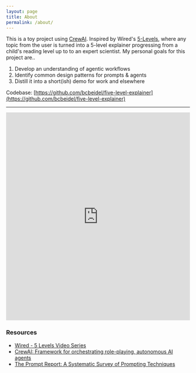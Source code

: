 ```yaml
---
layout: page
title: About
permalink: /about/
---
```


This is a toy project using [CrewAI](https://www.crewai.com/). Inspired by Wired's [5-Levels](https://www.wired.com/video/series/5-levels), where any topic from the user is turned into a 5-level explainer progressing from a child's reading level up to to an expert scientist.  My personal goals for this project are..

1. Develop an understanding of agentic workflows
2. Identify common design patterns for prompts & agents
3. Distill it into a short(ish) demo for work and elsewhere

Codebase: [https://github.com/bcbeidel/five-level-explainer](https://github.com/bcbeidel/five-level-explainer) 

---

<style>
.responsive-wrap iframe{ max-width: 100%;}
</style>
<div class="responsive-wrap">
<!-- this is the embed code provided by Google -->
  <iframe src="https://docs.google.com/presentation/d/e/2PACX-1vSeP-X1B5ae7RDul_DWAbja75Sc9QeelVy_5O5B1c2Tmn0LS-jtqL82aI7U6iEC9gePaUiCxg2rPg8U/embed?start=false&loop=true&delayms=60000" frameborder="0" width="960" height="569" allowfullscreen="true" mozallowfullscreen="true" webkitallowfullscreen="true"></iframe>
<!-- Google embed ends -->
</div>


### Resources

- [Wired - 5 Levels Video Series](https://www.wired.com/video/series/5-levels)
- [CrewAI: Framework for orchestrating role-playing, autonomous AI agents](https://www.crewai.com/)
- [The Prompt Report: A Systematic Survey of Prompting Techniques](https://trigaten.github.io/Prompt_Survey_Site/)
